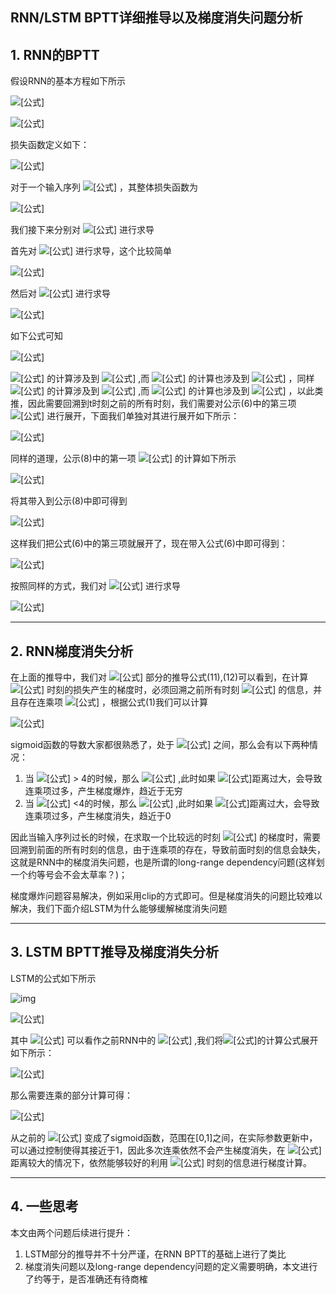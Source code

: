 ## RNN/LSTM BPTT详细推导以及梯度消失问题分析



## 1. RNN的BPTT

假设RNN的基本方程如下所示

![[公式]](https://www.zhihu.com/equation?tex=h_%7Bt%7D%3D%5Csigma+%28W_x+x_%7Bt%7D%2BW_h+h_%7Bt-1%7D%29%5Ctag%7B1%7D)

![[公式]](https://www.zhihu.com/equation?tex=%5Chat%7By_%7Bt%7D%7D%3D%5Csigma+%28W_oh_%7Bt%7D%29%5Ctag%7B2%7D)

损失函数定义如下：

![[公式]](https://www.zhihu.com/equation?tex=L_t+%3D+g%28%5Chat%7By_%7Bt%7D%7D%29+%5Ctag%7B3%7D)

对于一个输入序列 ![[公式]](https://www.zhihu.com/equation?tex=%5Cleft%5C%7B+%28x_t%2Cy_t%29%2Ct%3D1%2C...%2CT+%5Cright%5C%7D) ，其整体损失函数为

![[公式]](https://www.zhihu.com/equation?tex=L%3D%5Csum_%7Bt%3D1%7D%5E%7BT%7D%7BL_t%7D%5Ctag%7B4%7D)

我们接下来分别对 ![[公式]](https://www.zhihu.com/equation?tex=W_h%2CW_x%2CW_o) 进行求导

首先对 ![[公式]](https://www.zhihu.com/equation?tex=W_o) 进行求导，这个比较简单

![[公式]](https://www.zhihu.com/equation?tex=%5Cfrac%7B%5Cpartial+L%7D%7B%5Cpartial+W_o%7D%3D%5Csum_%7Bt%3D1%7D%5E%7BT%7D%7B%5Cfrac%7B%5Cpartial+L_t%7D%7B%5Cpartial+W_o%7D%7D+%3D+%5Csum_%7Bt%3D1%7D%5E%7BT%7D%7B%5Cfrac%7B%5Cpartial+L_t%7D%7B%5Cpartial+y_t%7D%7D+%7B%5Cfrac%7B%5Cpartial+y_t%7D%7B%5Cpartial+W_o%7D%7D+%5Ctag%7B5%7D)

然后对 ![[公式]](https://www.zhihu.com/equation?tex=W_h) 进行求导

![[公式]](https://www.zhihu.com/equation?tex=%5Cfrac%7B%5Cpartial+L%7D%7B%5Cpartial+W_h%7D%3D%5Csum_%7Bt%3D1%7D%5E%7BT%7D%7B%5Cfrac%7B%5Cpartial+L_t%7D%7B%5Cpartial+W_h%7D%7D+%3D+%5Csum_%7Bt%3D1%7D%5E%7BT%7D%7B%5Cfrac%7B%5Cpartial+L_t%7D%7B%5Cpartial+y_t%7D%7D+%7B%5Cfrac%7B%5Cpartial+y_t%7D%7B%5Cpartial+h_t%7D%7D+%7B%5Cfrac%7B%5Cpartial+h_t%7D%7B%5Cpartial+W_h%7D%7D%5Ctag%7B6%7D)

如下公式可知

![[公式]](https://www.zhihu.com/equation?tex=h_%7Bt%7D%3D%5Csigma+%28W_x+x_%7Bt%7D%2BW_h+h_%7Bt-1%7D%29%5Ctag%7B7%7D)

![[公式]](https://www.zhihu.com/equation?tex=h_t) 的计算涉及到 ![[公式]](https://www.zhihu.com/equation?tex=h_%7Bt-1%7D) ,而 ![[公式]](https://www.zhihu.com/equation?tex=h_%7Bt-1%7D) 的计算也涉及到 ![[公式]](https://www.zhihu.com/equation?tex=W_h) ，同样![[公式]](https://www.zhihu.com/equation?tex=h_%7Bt-1%7D) 的计算涉及到 ![[公式]](https://www.zhihu.com/equation?tex=h_%7Bt-2%7D) ,而 ![[公式]](https://www.zhihu.com/equation?tex=h_%7Bt-2%7D) 的计算也涉及到 ![[公式]](https://www.zhihu.com/equation?tex=W_h) ，以此类推，因此需要回溯到t时刻之前的所有时刻，我们需要对公示(6)中的第三项 ![[公式]](https://www.zhihu.com/equation?tex=+%7B%5Cfrac%7B%5Cpartial+h_t%7D%7B%5Cpartial+W_h%7D%7D) 进行展开，下面我们单独对其进行展开如下所示：

![[公式]](https://www.zhihu.com/equation?tex=+%7B%5Cfrac%7B%5Cpartial+h_t%7D%7B%5Cpartial+W_h%7D%7D+%3D+%5Csum_%7Bk%3D1%7D%5E%7Bt%7D+%7B%5Cfrac%7B%5Cpartial+h_t%7D%7B%5Cpartial+h_k%7D%5Cfrac%7B%5Cpartial+h_k%7D%7B%5Cpartial+W_h%7D%7D+%5Ctag%7B8%7D)

同样的道理，公示(8)中的第一项 ![[公式]](https://www.zhihu.com/equation?tex=%5Cfrac%7B%5Cpartial+h_t%7D%7B%5Cpartial+h_k%7D) 的计算如下所示

![[公式]](https://www.zhihu.com/equation?tex=%5Cfrac%7B%5Cpartial+h_t%7D%7B%5Cpartial+h_k%7D+%3D+%5Cfrac%7B%5Cpartial+h_t%7D%7B%5Cpartial+h_%7Bt-1%7D%7D+%5Cfrac%7B%5Cpartial+h_%7Bt-1%7D%7D%7B%5Cpartial+h_%7Bt-2%7D%7D...+%5Cfrac%7B%5Cpartial+h_%7Bk%2B1%7D%7D%7B%5Cpartial+h_k%7D%5Ctag%7B9%7D)

将其带入到公示(8)中即可得到

![[公式]](https://www.zhihu.com/equation?tex=+%7B%5Cfrac%7B%5Cpartial+h_t%7D%7B%5Cpartial+W_h%7D%7D+%3D+%5Csum_%7Bk%3D1%7D%5E%7Bt%7D+%7B%28%5Cprod_%7Bj%3Dk%2B1%7D%5E%7Bt%7D%5Cfrac%7B%5Cpartial+h_j%7D%7B%5Cpartial+h_%7Bj-1%7D%7D%29%5Cfrac%7B%5Cpartial+h_k%7D%7B%5Cpartial+W_h%7D%7D+%5Ctag%7B10%7D)

这样我们把公式(6)中的第三项就展开了，现在带入公式(6)中即可得到：

![[公式]](https://www.zhihu.com/equation?tex=%5Cfrac%7B%5Cpartial+L%7D%7B%5Cpartial+W_h%7D%3D%5Csum_%7Bt%3D1%7D%5E%7BT%7D%7B%5Cfrac%7B%5Cpartial+L_t%7D%7B%5Cpartial+W_h%7D%7D+%3D+%5Csum_%7Bt%3D1%7D%5E%7BT%7D%7B%5Cfrac%7B%5Cpartial+L_t%7D%7B%5Cpartial+y_t%7D%7D+%7B%5Cfrac%7B%5Cpartial+y_t%7D%7B%5Cpartial+h_t%7D%7D+%5Csum_%7Bk%3D1%7D%5E%7Bt%7D+%7B%28%5Cprod_%7Bj%3Dk%2B1%7D%5E%7Bt%7D%5Cfrac%7B%5Cpartial+h_j%7D%7B%5Cpartial+h_%7Bj-1%7D%7D%29%5Cfrac%7B%5Cpartial+h_k%7D%7B%5Cpartial+W_h%7D%7D+%5C%5C+%3D+%5Csum_%7Bt%3D1%7D%5E%7BT%7D+%5Csum_%7Bk%3D1%7D%5E%7Bt%7D%7B+%5Cfrac%7B%5Cpartial+L_t%7D%7B%5Cpartial+y_t%7D%7D+%7B%5Cfrac%7B%5Cpartial+y_t%7D%7B%5Cpartial+h_t%7D%7D+%7B%28%5Cprod_%7Bj%3Dk%2B1%7D%5E%7Bt%7D%5Cfrac%7B%5Cpartial+h_j%7D%7B%5Cpartial+h_%7Bj-1%7D%7D%29%5Cfrac%7B%5Cpartial+h_k%7D%7B%5Cpartial+W_h%7D%7D+%5Ctag%7B11%7D)

按照同样的方式，我们对 ![[公式]](https://www.zhihu.com/equation?tex=W_x) 进行求导

![[公式]](https://www.zhihu.com/equation?tex=%5Cfrac%7B%5Cpartial+L%7D%7B%5Cpartial+W_x%7D%3D+%3D+%5Csum_%7Bt%3D1%7D%5E%7BT%7D+%5Csum_%7Bk%3D1%7D%5E%7Bt%7D%7B+%5Cfrac%7B%5Cpartial+L_t%7D%7B%5Cpartial+y_t%7D%7D+%7B%5Cfrac%7B%5Cpartial+y_t%7D%7B%5Cpartial+h_t%7D%7D+%7B%28%5Cprod_%7Bj%3Dk%2B1%7D%5E%7Bt%7D%5Cfrac%7B%5Cpartial+h_j%7D%7B%5Cpartial+h_%7Bj-1%7D%7D%29%5Cfrac%7B%5Cpartial+h_k%7D%7B%5Cpartial+W_x%7D%7D+%5Ctag%7B12%7D)

------

## 2. RNN梯度消失分析

在上面的推导中，我们对 ![[公式]](https://www.zhihu.com/equation?tex=W_h%2CW_x) 部分的推导公式(11),(12)可以看到，在计算 ![[公式]](https://www.zhihu.com/equation?tex=t) 时刻的损失产生的梯度时，必须回溯之前所有时刻 ![[公式]](https://www.zhihu.com/equation?tex=1%5Csim+t-1) 的信息，并且存在连乘项 ![[公式]](https://www.zhihu.com/equation?tex=%5Cprod_%7Bj%3Dk%2B1%7D%5E%7Bt%7D%5Cfrac%7B%5Cpartial+h_j%7D%7B%5Cpartial+h_%7Bj-1%7D%7D) ，根据公式(1)我们可以计算

![[公式]](https://www.zhihu.com/equation?tex=%5Cfrac%7B%5Cpartial+h_j%7D%7B%5Cpartial+h_%7Bj-1%7D%7D+%3D+%5Csigma%5E%7B%27%7DW_h%5Ctag%7B13%7D)

sigmoid函数的导数大家都很熟悉了，处于 ![[公式]](https://www.zhihu.com/equation?tex=%5B0%2C0.25%5D) 之间，那么会有以下两种情况：

1. 当 ![[公式]](https://www.zhihu.com/equation?tex=W_h) > 4的时候，那么 ![[公式]](https://www.zhihu.com/equation?tex=%5Cfrac%7B%5Cpartial+h_j%7D%7B%5Cpartial+h_%7Bj-1%7D%7D+%3D+%5Csigma%5E%7B%27%7DW_h+%3E+1) ,此时如果 ![[公式]](https://www.zhihu.com/equation?tex=j%2Ck)距离过大，会导致连乘项过多，产生梯度爆炸，趋近于无穷
2. 当 ![[公式]](https://www.zhihu.com/equation?tex=W_h) <4的时候，那么 ![[公式]](https://www.zhihu.com/equation?tex=%5Cfrac%7B%5Cpartial+h_j%7D%7B%5Cpartial+h_%7Bj-1%7D%7D+%3D+%5Csigma%5E%7B%27%7DW_h+%3C+1) ,此时如果 ![[公式]](https://www.zhihu.com/equation?tex=j%2Ck)距离过大，会导致连乘项过多，产生梯度消失，趋近于0

因此当输入序列过长的时候，在求取一个比较远的时刻 ![[公式]](https://www.zhihu.com/equation?tex=t) 的梯度时，需要回溯到前面的所有时刻的信息，由于连乘项的存在，导致前面时刻的信息会缺失，这就是RNN中的梯度消失问题，也是所谓的long-range dependency问题(这样划一个约等号会不会太草率？)；

梯度爆炸问题容易解决，例如采用clip的方式即可。但是梯度消失的问题比较难以解决，我们下面介绍LSTM为什么能够缓解梯度消失问题

------

## 3. LSTM BPTT推导及梯度消失分析

LSTM的公式如下所示

![img](https://pic1.zhimg.com/80/v2-9fbf9b637a9e4865789d13a23245fce4_hd.jpg)





![[公式]](https://www.zhihu.com/equation?tex=i_t+%3D+%5Csigma%28W_i%5Bh_%7Bt-1%7D%3Bx_t%5D%2Bb_i%29%5C%5C+f_t+%3D+%5Csigma%28W_f%5Bh_%7Bt-1%7D%3Bx_t%5D%2Bb_f%29%5C%5C+%5Ctilde%7BC_t%7D+%3D+%5Ctanh%28W_c%5Bh_%7Bt-1%7D%3Bx_t%5D%2Bb_c%29%5C%5C+C_t+%3D+i_t+%5Ccirc+%5Ctilde%7BC_t%7D+%5Coplus+f_t+%5Ccirc+C_%7Bt-1%7D%5C%5C+o_t+%3D+%5Csigma%28W_o%5Bh_%7Bt-1%7D%3Bx_t%5D%2Bb_o%29%5C%5C+h_t+%3D+o_t+%5Ccirc+%5Ctanh%28C_t%29)

其中 ![[公式]](https://www.zhihu.com/equation?tex=C_t) 可以看作之前RNN中的 ![[公式]](https://www.zhihu.com/equation?tex=h_t) ,我们将![[公式]](https://www.zhihu.com/equation?tex=C_t)的计算公式展开如下所示：

![[公式]](https://www.zhihu.com/equation?tex=C_t+%3D++%5Csigma%28W_i%5Bh_%7Bt-1%7D%3Bx_t%5D%2Bb_i%29+%5Ccirc+%5Ctanh%28W_c%5Bh_%7Bt-1%7D%3Bx_t%5D%2Bb_c%29+%5Coplus%5Csigma%28W_f%5Bh_%7Bt-1%7D%3Bx_t%5D%2Bb_f%29+%5Ccirc+C_%7Bt-1%7D%5C%5C+%5Ctag%7B14%7D)

那么需要连乘的部分计算可得：

![[公式]](https://www.zhihu.com/equation?tex=%5Cfrac%7B%5Cpartial+C_j%7D%7B%5Cpartial+C_%7Bj-1%7D%7D+%3D+%5Csigma%28W_f%5Bh_%7Bt-1%7D%3Bx_t%5D%2Bb_f%29%5Ctag%7B15%7D)

从之前的 ![[公式]](https://www.zhihu.com/equation?tex=%5Cfrac%7B%5Cpartial+h_j%7D%7B%5Cpartial+h_%7Bj-1%7D%7D+%3D+%5Csigma%5E%7B%27%7DW_h) 变成了sigmoid函数，范围在[0,1]之间，在实际参数更新中，可以通过控制使得其接近于1，因此多次连乘依然不会产生梯度消失，在 ![[公式]](https://www.zhihu.com/equation?tex=j%2Ck) 距离较大的情况下，依然能够较好的利用 ![[公式]](https://www.zhihu.com/equation?tex=j) 时刻的信息进行梯度计算。

------



## 4. 一些思考

本文由两个问题后续进行提升：

1. LSTM部分的推导并不十分严谨，在RNN BPTT的基础上进行了类比
2. 梯度消失问题以及long-range dependency问题的定义需要明确，本文进行了约等于，是否准确还有待商榷